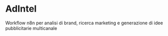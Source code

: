 # AdIntel
 Workflow n8n per analisi di brand, ricerca marketing e generazione di idee pubblicitarie multicanale
